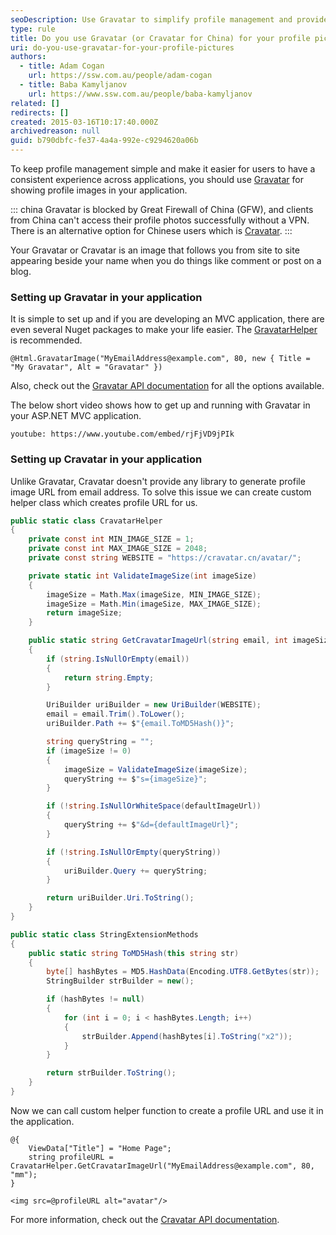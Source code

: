 ```yaml
---
seoDescription: Use Gravatar to simplify profile management and provide a consistent experience across applications, as it allows your Gravatar image to follow you from site to site.
type: rule
title: Do you use Gravatar (or Cravatar for China) for your profile pictures?
uri: do-you-use-gravatar-for-your-profile-pictures
authors:
  - title: Adam Cogan
    url: https://ssw.com.au/people/adam-cogan
  - title: Baba Kamyljanov
    url: https://www.ssw.com.au/people/baba-kamyljanov
related: []
redirects: []
created: 2015-03-16T10:17:40.000Z
archivedreason: null
guid: b790dbfc-fe37-4a4a-992e-c9294620a06b
---
```


To keep profile management simple and make it easier for users to have a consistent experience across applications, you should use [Gravatar](https://en.gravatar.com/) for showing profile images in your application.

::: china
Gravatar is blocked by Great Firewall of China (GFW), and clients from China can't access their profile photos successfully without a VPN. There is an alternative option for Chinese users which is [Cravatar](https://cravatar.cn/).
:::

Your Gravatar or Cravatar is an image that follows you from site to site appearing beside your name when you do things like comment or post on a blog.

<!--endintro-->

### Setting up Gravatar in your application

It is simple to set up and if you are developing an MVC application, there are even several Nuget packages to make your life easier. The [GravatarHelper](https://www.nuget.org/packages/GravatarHelper) is recommended.

```cshtml
@Html.GravatarImage("MyEmailAddress@example.com", 80, new { Title = "My Gravatar", Alt = "Gravatar" })
```

Also, check out the [Gravatar API documentation](https://en.gravatar.com/site/implement/images/) for all the options available.

The below short video shows how to get up and running with Gravatar in your ASP.NET MVC application.

`youtube: https://www.youtube.com/embed/rjFjVD9jPIk`

### Setting up Cravatar in your application

Unlike Gravatar, Cravatar doesn't provide any library to generate profile image URL from email address. To solve this issue we can create custom helper class which creates profile URL for us.

```csharp
public static class CravatarHelper
{
    private const int MIN_IMAGE_SIZE = 1;
    private const int MAX_IMAGE_SIZE = 2048;
    private const string WEBSITE = "https://cravatar.cn/avatar/";

    private static int ValidateImageSize(int imageSize)
    {
        imageSize = Math.Max(imageSize, MIN_IMAGE_SIZE);
        imageSize = Math.Min(imageSize, MAX_IMAGE_SIZE);
        return imageSize;
    }

    public static string GetCravatarImageUrl(string email, int imageSize, string defaultImageUrl)
    {
        if (string.IsNullOrEmpty(email))
        {
            return string.Empty;
        }

        UriBuilder uriBuilder = new UriBuilder(WEBSITE);
        email = email.Trim().ToLower();
        uriBuilder.Path += $"{email.ToMD5Hash()}";

        string queryString = "";
        if (imageSize != 0)
        {
            imageSize = ValidateImageSize(imageSize);
            queryString += $"s={imageSize}";
        }

        if (!string.IsNullOrWhiteSpace(defaultImageUrl))
        {
            queryString += $"&d={defaultImageUrl}";
        }

        if (!string.IsNullOrEmpty(queryString))
        {
            uriBuilder.Query += queryString;
        }

        return uriBuilder.Uri.ToString();
    }
}

public static class StringExtensionMethods
{
    public static string ToMD5Hash(this string str)
    {
        byte[] hashBytes = MD5.HashData(Encoding.UTF8.GetBytes(str));
        StringBuilder strBuilder = new();

        if (hashBytes != null)
        {
            for (int i = 0; i < hashBytes.Length; i++)
            {
                strBuilder.Append(hashBytes[i].ToString("x2"));
            }
        }

        return strBuilder.ToString();
    }
}
```

Now we can call custom helper function to create a profile URL and use it in the application.

```cshtml
@{
    ViewData["Title"] = "Home Page";
    string profileURL = CravatarHelper.GetCravatarImageUrl("MyEmailAddress@example.com", 80, "mm");
}

<img src=@profileURL alt="avatar"/>
```

For more information, check out the [Cravatar API documentation](https://cravatar.com/developer/api).
